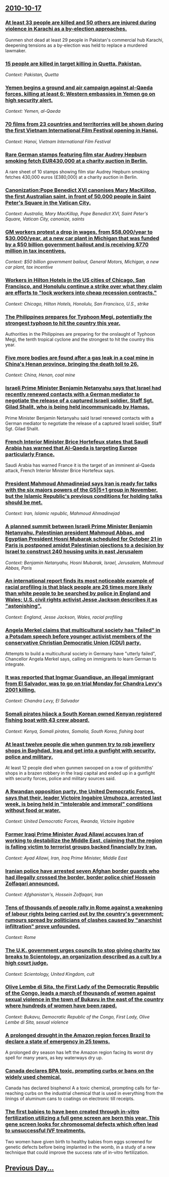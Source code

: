 ## [2010-10-17](/news/2010/10/17/index.md)

### [At least 33 people are killed and 50 others are injured during violence in Karachi as a by-election approaches. ](/news/2010/10/17/at-least-33-people-are-killed-and-50-others-are-injured-during-violence-in-karachi-as-a-by-election-approaches.md)
Gunmen shot dead at least 29 people in Pakistan&#039;s commercial hub Karachi, deepening tensions as a by-election was held to replace a murdered lawmaker.

### [15 people are killed in target killing in Quetta, Pakistan. ](/news/2010/10/17/15-people-are-killed-in-target-killing-in-quetta-pakistan.md)
_Context: Pakistan, Quetta_

### [Yemen begins a ground and air campaign against al-Qaeda forces, killing at least 6; Western embassies in Yemen  go on high security alert. ](/news/2010/10/17/yemen-begins-a-ground-and-air-campaign-against-al-qaeda-forces-killing-at-least-6-western-embassies-in-yemen-go-on-high-security-alert.md)
_Context: Yemen, al-Qaeda_

### [70 films from 23 countries and territorries will be shown during the first Vietnam International Film Festival opening in Hanoi. ](/news/2010/10/17/70-films-from-23-countries-and-territorries-will-be-shown-during-the-first-vietnam-international-film-festival-opening-in-hanoi.md)
_Context: Hanoi, Vietnam International Film Festival_

### [Rare German stamps featuring film star Audrey Hepburn smoking fetch EUR430,000 at a charity auction in Berlin. ](/news/2010/10/17/rare-german-stamps-featuring-film-star-audrey-hepburn-smoking-fetch-a-430-000-at-a-charity-auction-in-berlin.md)
A rare sheet of 10 stamps showing film star Audrey Hepburn smoking fetches 430,000 euros (£380,000) at a charity auction in Berlin.

### [Canonization:Pope Benedict XVI canonises Mary MacKillop, the first Australian saint, in front of 50,000 people in Saint Peter's Square in the Vatican City. ](/news/2010/10/17/canonization-ppope-benedict-xvi-canonises-mary-mackillop-the-first-australian-saint-in-front-of-50-000-people-in-saint-peter-s-square-in-t.md)
_Context: Australia, Mary MacKillop, Pope Benedict XVI, Saint Peter's Square, Vatican City, canonize, saints_

### [GM workers protest a drop in wages, from $58,000/year to $30,000/year, at a new car plant in Michigan that was funded by a $50 billion government bailout and is receiving $770 million in tax incentives. ](/news/2010/10/17/gm-workers-protest-a-drop-in-wages-from-58-000-year-to-30-000-year-at-a-new-car-plant-in-michigan-that-was-funded-by-a-50-billion-gover.md)
_Context: $50 billion government bailout, General Motors, Michigan, a new car plant, tax incentive_

### [Workers in Hilton Hotels in the US cities of Chicago, San Francisco, and Honolulu continue a strike over what they claim are efforts to "lock workers into cheap recession contracts." ](/news/2010/10/17/workers-in-hilton-hotels-in-the-us-cities-of-chicago-san-francisco-and-honolulu-continue-a-strike-over-what-they-claim-are-efforts-to-loc.md)
_Context: Chicago, Hilton Hotels, Honolulu, San Francisco, U.S., strike_

### [The Philippines prepares for Typhoon Megi, potentially the strongest typhoon to hit the country this year. ](/news/2010/10/17/the-philippines-prepares-for-typhoon-megi-potentially-the-strongest-typhoon-to-hit-the-country-this-year.md)
Authorities in the Philippines are preparing for the onslaught of Typhoon Megi, the tenth tropical cyclone and the strongest to hit the country this year.

### [Five more bodies are found after a gas leak in a coal mine in China's Henan province, bringing the death toll to 26. ](/news/2010/10/17/five-more-bodies-are-found-after-a-gas-leak-in-a-coal-mine-in-china-s-henan-province-bringing-the-death-toll-to-26.md)
_Context: China, Henan, coal mine_

### [Israeli Prime Minister Benjamin Netanyahu says that Israel had recently renewed contacts with a German mediator to negotiate the release of a captured Israeli soldier, Staff Sgt. Gilad Shalit, who is being held incommunicado by Hamas. ](/news/2010/10/17/israeli-prime-minister-benjamin-netanyahu-says-that-israel-had-recently-renewed-contacts-with-a-german-mediator-to-negotiate-the-release-of.md)
Prime Minister Benjamin Netanyahu said Israel renewed contacts with a German mediator to negotiate the release of a captured Israeli soldier, Staff Sgt. Gilad Shalit.

### [French Interior Minister Brice Hortefeux states that Saudi Arabia has warned that Al-Qaeda is targeting Europe particularly France. ](/news/2010/10/17/french-interior-minister-brice-hortefeux-states-that-saudi-arabia-has-warned-that-al-qaeda-is-targeting-europe-particularly-france.md)
Saudi Arabia has warned France it is the target of an imminent al-Qaeda attack, French Interior Minister Brice Hortefeux says.

### [President Mahmoud Ahmadinejad says Iran is ready for talks with the six majors powers of the G5|5+1 group in November, but the Islamic Republic's previous conditions for holding talks should be met. ](/news/2010/10/17/president-mahmoud-ahmadinejad-says-iran-is-ready-for-talks-with-the-six-majors-powers-of-the-g5-5-1-group-in-november-but-the-islamic-repub.md)
_Context: Iran, Islamic republic, Mahmoud Ahmadinejad_

### [A planned summit between Israeli Prime Minister Benjamin Netanyahu, Palestinian president Mahmoud Abbas, and Egyptian President Hosni Mubarak scheduled for October 21 in Paris is postponed amidst Palestinian ojections to a decision by Israel to construct 240 housing units in east Jerusalem](/news/2010/10/17/a-planned-summit-betweena-israeli-prime-minister-benjamin-netanyahu-palestinian-president-mahmoud-abbas-and-egyptian-president-hosni-mubar.md)
_Context: Benjamin Netanyahu, Hosni Mubarak, Israel, Jerusalem, Mahmoud Abbas, Paris_

### [An international report finds its most noticeable example of racial profiling is that black people are 26 times more likely than white people to be searched by police in England and Wales;  U.S. civil rights activist Jesse Jackson describes it as "astonishing". ](/news/2010/10/17/an-international-report-finds-its-most-noticeable-example-of-racial-profiling-is-that-black-people-are-26-times-more-likely-than-white-peopl.md)
_Context: England, Jesse Jackson, Wales, racial profiling_

### [Angela Merkel claims that multicultural society has "failed" in a Potsdam speech before younger activist members of the conservative Christian Democratic Union (CDU) party. ](/news/2010/10/17/angela-merkel-claims-that-multicultural-society-has-failed-in-a-potsdam-speech-before-younger-activist-members-of-the-conservative-christi.md)
Attempts to build a multicultural society in Germany have &quot;utterly failed&quot;, Chancellor Angela Merkel says, calling on immigrants to learn German to integrate.

### [It was reported that Ingmar Guandique, an illegal immigrant from El Salvador, was to go on trial Monday for Chandra Levy's 2001 killing. ](/news/2010/10/17/it-was-reported-that-ingmar-guandique-an-illegal-immigrant-from-el-salvador-was-to-go-on-trial-monday-for-chandra-levy-s-2001-killing.md)
_Context: Chandra Levy, El Salvador_

### [Somali pirates hijack a South Korean owned Kenyan registered fishing boat with 43 crew aboard. ](/news/2010/10/17/somali-pirates-hijack-a-south-korean-owned-kenyan-registered-fishing-boat-with-43-crew-aboard.md)
_Context: Kenya, Somali pirates, Somalia, South Korea, fishing boat_

### [At least twelve people die when gunmen try to rob jewellery shops in Baghdad, Iraq and get into a gunfight with security, police and military. ](/news/2010/10/17/at-least-twelve-people-die-when-gunmen-try-to-rob-jewellery-shops-in-baghdad-iraq-and-get-into-a-gunfight-with-security-police-and-militar.md)
At least 12 people died when gunmen swooped on a row of goldsmiths&#039; shops in a brazen robbery in the Iraqi capital and ended up in a gunfight with security forces, police and military sources said.

### [A Rwandan opposition party, the United Democratic Forces, says that their, leader Victoire Ingabire Umuhoza, arrested last week, is being held in "intolerable and immoral" conditions without food or water. ](/news/2010/10/17/a-rwandan-opposition-party-the-united-democratic-forces-says-that-their-leader-victoire-ingabire-umuhoza-arrested-last-week-is-being-he.md)
_Context:  United Democratic Forces, Rwanda, Victoire Ingabire_

### [Former Iraqi Prime Minister Ayad Allawi accuses Iran of working to destabilize the Middle East, claiming that the region is falling victim to terrorist groups backed financially by Iran. ](/news/2010/10/17/former-iraqi-prime-minister-ayad-allawi-accuses-iran-of-working-to-destabilize-the-middle-east-claiming-that-the-region-is-falling-victim-t.md)
_Context: Ayad Allawi, Iran, Iraq Prime Minister, Middle East_

### [Iranian police have arrested seven Afghan border guards who had illegally crossed the border, border police chief Hossein Zolfaqari announced. ](/news/2010/10/17/iranian-police-have-arrested-seven-afghan-border-guards-who-had-illegally-crossed-the-border-border-police-chief-hossein-zolfaqari-announce.md)
_Context: Afghanistan's, Hossein Zolfaqari, Iran_

### [Tens of thousands of people rally in Rome against a weakening of labour rights being carried out by the country's government; rumours spread by politicians of clashes caused by "anarchist infiltration" prove unfounded. ](/news/2010/10/17/tens-of-thousands-of-people-rally-in-rome-against-a-weakening-of-labour-rights-being-carried-out-by-the-country-s-government-rumours-spread.md)
_Context: Rome_

### [The U.K. government urges councils to stop giving charity tax breaks to Scientology, an organization described as a cult by a high court judge. ](/news/2010/10/17/the-u-k-government-urges-councils-to-stop-giving-charity-tax-breaks-to-scientology-an-organization-described-as-a-cult-by-a-high-court-jud.md)
_Context: Scientology, United Kingdom, cult_

### [Olive Lembe di Sita, the First Lady of the Democratic Republic of the Congo, leads a march of thousands of women against sexual violence in the town of Bukavu in the east of the country where hundreds of women have been raped. ](/news/2010/10/17/olive-lembe-di-sita-the-first-lady-of-the-democratic-republic-of-the-congo-leads-a-march-of-thousands-of-women-against-sexual-violence-in.md)
_Context: Bukavu, Democratic Republic of the Congo, First Lady, Olive Lembe di Sita, sexual violence_

### [A prolonged drought in the Amazon region forces Brazil to declare a state of emergency in 25 towns. ](/news/2010/10/17/a-prolonged-drought-in-the-amazon-region-forces-brazil-to-declare-a-state-of-emergency-in-25-towns.md)
A prolonged dry season has left the Amazon region facing its worst dry spell for many years, as key waterways dry up.

### [Canada declares BPA toxic, prompting curbs or bans on the widely used chemical. ](/news/2010/10/17/canada-declares-bpa-toxic-prompting-curbs-or-bans-on-the-widely-used-chemical.md)
Canada has declared bisphenol A a toxic chemical, prompting calls for far-reaching curbs on the industrial chemical that is used in everything from the linings of aluminum cans to coatings on electronic till receipts.

### [The first babies to have been created through in-vitro fertilization utilizing a full gene screen are born this year. This gene screen looks for chromosomal defects which often lead to unsuccessful IVF treatments. ](/news/2010/10/17/the-first-babies-to-have-been-created-through-in-vitro-fertilization-utilizing-a-full-gene-screen-are-born-this-year-this-gene-screen-looks.md)
Two women have given birth to healthy babies from eggs screened for genetic defects before being implanted in the womb, in a study of a new technique that could improve the success rate of in-vitro fertilization.

## [Previous Day...](/news/2010/10/16/index.md)


